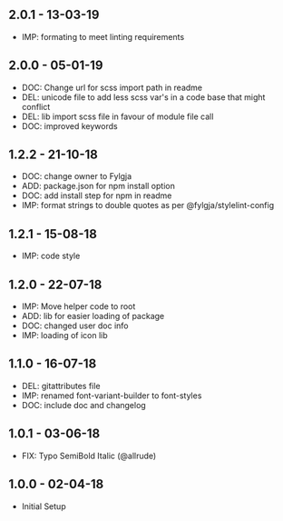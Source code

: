 ## 2.0.1 - 13-03-19
* IMP: formating to meet linting requirements

## 2.0.0 - 05-01-19
* DOC: Change url for scss import path in readme
* DEL: unicode file to add less scss var's in a code base that might conflict
* DEL: lib import scss file in favour of module file call
* DOC: improved keywords

## 1.2.2 - 21-10-18
* DOC: change owner to Fylgja
* ADD: package.json for npm install option
* DOC: add install step for npm in readme
* IMP: format strings to double quotes as per @fylgja/stylelint-config

## 1.2.1 - 15-08-18
* IMP: code style

## 1.2.0 - 22-07-18
* IMP: Move helper code to root
* ADD: lib for easier loading of package
* DOC: changed user doc info
* IMP: loading of icon lib

## 1.1.0 - 16-07-18
* DEL: gitattributes file
* IMP: renamed font-variant-builder to font-styles
* DOC: include doc and changelog

## 1.0.1 - 03-06-18
* FIX: Typo SemiBold Italic (@allrude)

## 1.0.0 - 02-04-18
* Initial Setup
